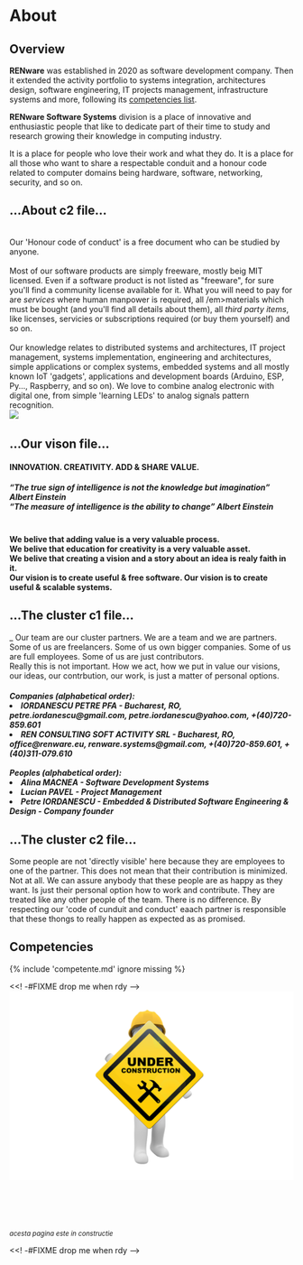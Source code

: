 
<!-- #FIXME think if put something here
![coding pict](pictures/software_1280.jpg){ width="400" align=right }
-->


# About

## Overview

**RENware** was established in 2020 as software development company. Then it extended the activity portfolio to systems integration, architectures design, software engineering, IT projects management, infrastructure systems and more, following its [competencies list](services.md#competencies).

**RENware Software Systems** division is a place of innovative and enthusiastic people that like to dedicate part of their time to study and research growing their knowledge in computing industry.

It is a place for people who love their work and what they do. It is a place for all those who want to share a respectable conduit and a honour code related to computer domains being hardware, software, networking, security, and so on.
 



## ...About c2 file...

<!-- #FIXME review and then drop... -->

<br>Our 'Honour code of conduct' is a free document who can be studied by anyone.
<br><br>
Most of our software products are simply freeware, mostly beig MIT licensed. 
Even if a software product is not listed as "freeware", for sure you'll find a community license available for it. 
What you will need to pay for are <em>services</em> where human manpower is required, all /em>materials</em> which must be bought 
(and you'll find all details about them), all <em>third party items</em>, like licenses, servicies or subscriptions required (or buy them yourself) and so on.
<br><br>
Our knowledge relates to distributed systems and architectures, IT project management, systems implementation, engineering and architectures, simple applications or 
complex systems, embedded systems and all mostly known IoT 'gadgets', applications and development boards (Arduino, ESP, Py..., Raspberry, and so on). We love to combine 
analog electronic with digital one, from simple 'learning LEDs' to analog signals pattern recognition.<br>
<img src="{{ url_for('static', filename='pictures/REN-team-signature.png') }}" class="rounded" style="width:10%"> 




## ...Our vison file...

<!-- #FIXME review and then drop... -->

<h4>INNOVATION. CREATIVITY. ADD & SHARE VALUE.</h4>
<h5>
    <em>“The true sign of intelligence is not the knowledge but imagination”</em><strong> Albert Einstein</strong>
    <br><em>“The measure of intelligence is the ability to change”</em><strong> Albert Einstein</strong>
</h5>
<h4><br>We belive that adding value is a very valuable process.<br>We belive that education for creativity is a very valuable asset.
<br>We belive that creating a vision and a story about an idea is realy faith in it.
<br>Our vision is to create useful & free software. Our vision is to create useful & scalable systems.</h4>




## ...The cluster c1 file...

<!-- #FIXME review and then drop... -->

_                Our team are our cluster partners. We are a team and we are partners. Some of us are freelancers. Some of us own bigger companies. Some of us are full employees. Some of us are just contributors.<br>
Really this is not important. How we act, how we put in value our visions, our ideas, our contrbution, our work, is just a matter of personal options.
<h5>
Companies (alphabetical order):
<li><strong>IORDANESCU PETRE PFA</strong> - Bucharest, RO, petre.iordanescu@gmail.com, petre.iordanescu@yahoo.com, +(40)720-859.601</li>
<li><strong>REN CONSULTING SOFT ACTIVITY SRL</strong> - Bucharest, RO, office@renware.eu, renware.systems@gmail.com, +(40)720-859.601, +(40)311-079.610</li>
<br>
Peoples (alphabetical order):
<li><strong>Alina MACNEA</strong> - Software Development Systems</li>
<li><strong>Lucian PAVEL</strong> - Project Management</li>
<li><strong>Petre IORDANESCU</strong> - Embedded & Distributed Software Engineering & Design - Company founder</li>
<!--<li><strong>Silviu UTA</strong> - Cloud Infrastructure, Security & Area Distributed Systems</li>-->
</h5>





## ...The cluster c2 file...

<!-- #FIXME review and then drop... -->

Some people are not 'directly visible' here because they are employees to one of the partner. This does not mean that their contribution is minimized. Not at all. We can assure anybody that these people are
as happy as they want. Is just their personal option how to work and contribute. They are treated like any other people of the team. There is no difference. By respecting our 'code of cunduit and conduct'
eaach partner is responsible that these thongs to really happen as expected as as promised.





## Competencies

{% include 'competente.md' ignore missing %}






<<! -#FIXME drop me when rdy -->
![in progress document](pictures/under_maintenance.png)

<br><br><br><br>
<small markdown>*acesta pagina este in constructie*</small>

<<! -#FIXME drop me when rdy -->
